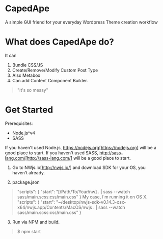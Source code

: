 # CapedApe
A simple GUI friend for your everyday Wordpress Theme creation workflow

# What does CapedApe do?
It can 

1. Bundle CSS/JS
2. Create/Remove/Modify Custom Post Type
 1. Also Metabox
3. Can add Content Component Builder.

> "It's so messy"

# Get Started

Prerequisites: 
- Node.js^v4
- SASS

If you haven't used Node.js, https://nodejs.org[https://nodejs.org] will be a good place to start.
If you haven't used SASS, http://sass-lang.com/[http://sass-lang.com/] will be a good place to start.


1. Go to NWjs.io[http://nwjs.io/] and download SDK for your OS, you haven't already.

2. package.json
>  "scripts": {
    "start": "[/Path/To/Your/nw] . | sass --watch sass/main.scss:css/main.css"
  }
My case, I'm running it on OS X.
> "scripts": {
    "start": "~/desktop/nwjs-sdk-v0.14.3-osx-x64/nwjs.app/Contents/MacOS/nwjs . | sass --watch sass/main.scss:css/main.css"
  }

3. Run via NPM and build.
> $ npm start

